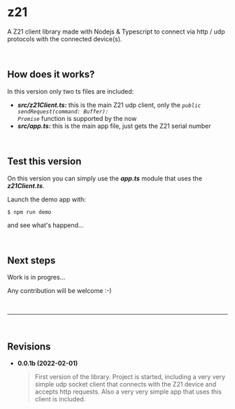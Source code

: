 # z21
A Z21 client library made with Nodejs & Typescript to connect via http / udp protocols with the connected device(s).

<br />

## How does it works?

In this version only two ts files are included:

* ***src/z21Client.ts:*** this is the main Z21 udp client, only the <code>*public sendRequest(command: Buffer): Promise<Buffer>*</code> function is supported by the now
* ***src/app.ts:*** this is the main app file, just gets the Z21 serial number

<br />

## Test this version

On this version you can simply use the ***app.ts*** module that uses the ***z21Client.ts***.

Launch the demo app with:

    $ npm run demo

and see what's happend...


<br />

## Next steps

Work is in progres...

Any contribution will be welcome :-) 


<br />

---

<br />

## Revisions

* **0.0.1b (2022-02-01)** 
  > First version of the library. Project is started, including a very very simple udp socket client that connects with the Z21 device and accepts http requests. Also a very very simple app that uses this client is included.
